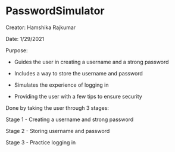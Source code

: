 # PasswordSimulator

Creator: Hamshika Rajkumar

Date: 1/29/2021
 
Purpose: 

* Guides the user in creating a username and a strong password
 
* Includes a way to store the username and password

* Simulates  the experience of logging in  

* Providing the user with a few tips to ensure security

Done by taking the user through 3 stages: 

Stage 1 - Creating a username and strong password

Stage 2 - Storing username and password

Stage 3 - Practice logging in
